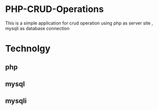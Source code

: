 # PHP-CRUD-Operations
This is a simple application for crud operation using php as server site , mysqli as database connection 
# Technolgy 
## php 

## mysql

## mysqli

